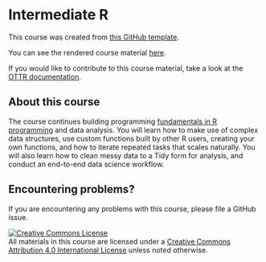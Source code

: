 # Intermediate R

This course was created from [this GitHub template](https://github.com/jhudsl/OTTR_Template).

You can see the rendered course material [here](https://hutchdatascience.org/Intermediate_R/).

If you would like to contribute to this course material, take a look at the [OTTR documentation](https://www.ottrproject.org/).

## About this course

The course continues building programming [fundamentals in R programming](https://hutchdatascience.org/Intro_to_R) and data analysis. You will learn how to make use of complex data structures, use custom functions built by other R users, creating your own functions, and how to iterate repeated tasks that scales naturally. You will also learn how to clean messy data to a Tidy form for analysis, and conduct an end-to-end data science workflow. 

## Encountering problems?

If you are encountering any problems with this course, please file a GitHub issue.

<a rel="license" href="http://creativecommons.org/licenses/by/4.0/"><img alt="Creative Commons License" style="border-width:0" src="https://i.creativecommons.org/l/by/4.0/88x31.png" /></a><br />All materials in this course are licensed under a <a rel="license" href="http://creativecommons.org/licenses/by/4.0/">Creative Commons Attribution 4.0 International License</a> unless noted otherwise.
